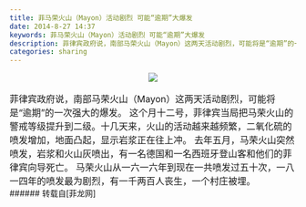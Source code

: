 ```yaml
---
title: 菲马荣火山（Mayon）活动剧烈 可能“逾期”大爆发
date: 2014-8-27 14:37
keywords: 菲马荣火山（Mayon）活动剧烈 可能“逾期”大爆发
description: 菲律宾政府说，南部马荣火山（Mayon）这两天活动剧烈，可能将是“逾期”的一次强大的爆发。 这个月十二号，菲律宾当局把马荣火山的警戒等级提升到二级。十几天来，火山的活动越来越频繁，二氧化硫的喷发增加，地面凸起，显示岩浆正在往上冲。 去年五月，马荣火山突然喷发，岩浆和火山灰喷出，有一名德国和一名西班牙登山客和他们的菲律宾向导死亡。 马荣火山从一六一六年到现在一共喷发过五十次，一八一四年的喷发最为剧烈，有一千两百人丧生，一个村庄被埋。
categories: sharing
---
```

<td class="t_f" id="postmessage_131328">

<div align="center">

<img aid="54822" data-cf-modified-565e1ba4ea18056a366f9631-="" file="data/attachment/forum/201408/27/143712r3ln8vb787dgj9bd.jpg.thumb.jpg" id="aimg_54822" inpost="1" onclick="" onmouseover="" src="http://www.flw.ph/data/attachment/forum/201408/27/143712r3ln8vb787dgj9bd.jpg" style="cursor:pointer" zoomfile="data/attachment/forum/201408/27/143712r3ln8vb787dgj9bd.jpg"/>


</div><br/>
<font size="3">菲律宾政府说，南部马荣火山（Mayon）这两天活动剧烈，可能将是“逾期”的一次强大的爆发。 这个月十二号，菲律宾当局把马荣火山的警戒等级提升到二级。十几天来，火山的活动越来越频繁，二氧化硫的喷发增加，地面凸起，显示岩浆正在往上冲。 去年五月，马荣火山突然喷发，岩浆和火山灰喷出，有一名德国和一名西班牙登山客和他们的菲律宾向导死亡。 马荣火山从一六一六年到现在一共喷发过五十次，一八一四年的喷发最为剧烈，有一千两百人丧生，一个村庄被埋。<br/>
</font></td>
###### 转载自[菲龙网]